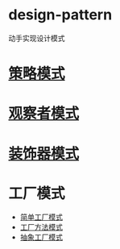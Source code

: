 # design-pattern
动手实现设计模式
# [策略模式](https://github.com/LogicJake/design-pattern/tree/master/src/com/scy/strategy)   
# [观察者模式](https://github.com/LogicJake/design-pattern/tree/master/src/com/scy/observer)
# [装饰器模式](https://github.com/LogicJake/design-pattern/tree/master/src/com/scy/decorator)
# 工厂模式
* [简单工厂模式](https://github.com/LogicJake/design-pattern/tree/master/src/com/scy/factory/simplyFactor)
* [工厂方法模式](https://github.com/LogicJake/design-pattern/tree/master/src/com/scy/factory/factoryMethod)
* [抽象工厂模式](https://github.com/LogicJake/design-pattern/tree/master/src/com/scy/factory/abstractFactory)
